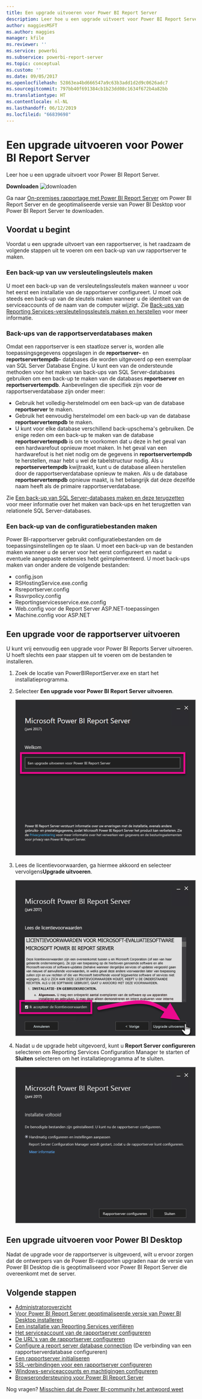 ```yaml
---
title: Een upgrade uitvoeren voor Power BI Report Server
description: Leer hoe u een upgrade uitvoert voor Power BI Report Server.
author: maggiesMSFT
ms.author: maggies
manager: kfile
ms.reviewer: ''
ms.service: powerbi
ms.subservice: powerbi-report-server
ms.topic: conceptual
ms.custom: ''
ms.date: 09/05/2017
ms.openlocfilehash: 52863ea4bd666547a9c63b3add1d2d9c0626adc7
ms.sourcegitcommit: 797bb40f691384cb1b23dd08c1634f672b4a82bb
ms.translationtype: HT
ms.contentlocale: nl-NL
ms.lasthandoff: 06/12/2019
ms.locfileid: "66839698"
---
```

# <a name="upgrade-power-bi-report-server"></a>Een upgrade uitvoeren voor Power BI Report Server

Leer hoe u een upgrade uitvoert voor Power BI Report Server.

 **Downloaden** ![downloaden](media/upgrade/download.png "downloaden")

Ga naar [On-premises rapportage met Power BI Report Server](https://powerbi.microsoft.com/report-server/) om Power BI Report Server en de geoptimaliseerde versie van Power BI Desktop voor Power BI Report Server te downloaden.

## <a name="before-you-begin"></a>Voordat u begint

Voordat u een upgrade uitvoert van een rapportserver, is het raadzaam de volgende stappen uit te voeren om een back-up van uw rapportserver te maken.

### <a name="backing-up-the-encryption-keys"></a>Een back-up van uw versleutelingsleutels maken

U moet een back-up van de versleutelingssleutels maken wanneer u voor het eerst een installatie van de rapportserver configureert. U moet ook steeds een back-up van de sleutels maken wanneer u de identiteit van de serviceaccounts of de naam van de computer wijzigt. Zie [Back-ups van Reporting Services-versleutelingssleutels maken en herstellen](https://docs.microsoft.com/sql/reporting-services/install-windows/ssrs-encryption-keys-back-up-and-restore-encryption-keys) voor meer informatie.

### <a name="backing-up-the-report-server-databases"></a>Back-ups van de rapportserverdatabases maken

Omdat een rapportserver is een staatloze server is, worden alle toepassingsgegevens opgeslagen in de **reportserver-** en **reportservertempdb-** databases die worden uitgevoerd op een exemplaar van SQL Server Database Engine. U kunt een van de ondersteunde methoden voor het maken van back-ups van SQL Server-databases gebruiken om een back-up te maken van de databases **reportserver** en **reportservertempdb**. Aanbevelingen die specifiek zijn voor de rapportserverdatabase zijn onder meer:

* Gebruik het volledig-herstelmodel om een back-up van de database **reportserver** te maken.
* Gebruik het eenvoudig herstelmodel om een back-up van de database **reportservertempdb** te maken.
* U kunt voor elke database verschillend back-upschema's gebruiken. De enige reden om een back-up te maken van de database **reportservertempdb** is om te voorkomen dat u deze in het geval van een hardwarefout opnieuw moet maken. In het geval van een hardwarefout is het niet nodig om de gegevens in **reportservertempdb** te herstellen, maar hebt u wel de tabelstructuur nodig. Als u **reportservertempdb** kwijtraakt, kunt u de database alleen herstellen door de rapportserverdatabase opnieuw te maken. Als u de database **reportservertempdb** opnieuw maakt, is het belangrijk dat deze dezelfde naam heeft als de primaire rapportserverdatabase.

Zie [Een back-up van SQL Server-databases maken en deze terugzetten](https://docs.microsoft.com/sql/relational-databases/backup-restore/back-up-and-restore-of-sql-server-databases) voor meer informatie over het maken van back-ups en het terugzetten van relationele SQL Server-databases.

### <a name="backing-up-the-configuration-files"></a>Een back-up van de configuratiebestanden maken

Power BI-rapportserver gebruikt configuratiebestanden om de toepassingsinstellingen op te slaan. U moet een back-up van de bestanden maken wanneer u de server voor het eerst configureert en nadat u eventuele aangepaste extensies hebt geïmplementeerd. U moet back-ups maken van onder andere de volgende bestanden:

* config.json
* RSHostingService.exe.config
* Rsreportserver.config
* Rssvrpolicy.config
* Reportingservicesservice.exe.config
* Web.config voor de Report Server ASP.NET-toepassingen
* Machine.config voor ASP.NET

## <a name="upgrade-the-report-server"></a>Een upgrade voor de rapportserver uitvoeren

U kunt vrij eenvoudig een upgrade voor Power BI Reports Server uitvoeren. U hoeft slechts een paar stappen uit te voeren om de bestanden te installeren.

1. Zoek de locatie van PowerBIReportServer.exe en start het installatieprogramma.

2. Selecteer **Een upgrade voor Power BI Report Server uitvoeren**.

    ![Een upgrade uitvoeren voor Power BI Report Server](media/upgrade/reportserver-upgrade1.png "Een upgrade uitvoeren voor Power BI Report Server")

3. Lees de licentievoorwaarden, ga hiermee akkoord en selecteer vervolgens**Upgrade uitvoeren**.

    ![Gebruiksrechtovereenkomst](media/upgrade/reportserver-upgrade-eula.png "Gebruiksrechtovereenkomst")

4. Nadat u de upgrade hebt uitgevoerd, kunt u **Report Server configureren** selecteren om Reporting Services Configuration Manager te starten of **Sluiten** selecteren om het installatieprogramma af te sluiten.

    ![Upgrade uitvoeren voor de configuratie](media/upgrade/reportserver-upgrade-configure.png)

## <a name="upgrade-power-bi-desktop"></a>Een upgrade uitvoeren voor Power BI Desktop

Nadat de upgrade voor de rapportserver is uitgevoerd, wilt u ervoor zorgen dat de ontwerpers van de Power BI-rapporten upgraden naar de versie van Power BI Desktop die is geoptimaliseerd voor Power BI Report Server die overeenkomt met de server.

## <a name="next-steps"></a>Volgende stappen

* [Administratoroverzicht](admin-handbook-overview.md)  
* [Voor Power BI Report Server geoptimaliseerde versie van Power BI Desktop installeren](install-powerbi-desktop.md)  
* [Een installatie van Reporting Services verifiëren](https://docs.microsoft.com/sql/reporting-services/install-windows/verify-a-reporting-services-installation)  
* [Het serviceaccount van de rapportserver configureren](https://docs.microsoft.com/sql/reporting-services/install-windows/configure-the-report-server-service-account-ssrs-configuration-manager)  
* [De URL's van de rapportserver configureren](https://docs.microsoft.com/sql/reporting-services/install-windows/configure-report-server-urls-ssrs-configuration-manager)  
* [Configure a report server database connection](https://docs.microsoft.com/sql/reporting-services/install-windows/configure-a-report-server-database-connection-ssrs-configuration-manager) (De verbinding van een rapportserverdatabase configureren)  
* [Een rapportserver initialiseren](https://docs.microsoft.com/sql/reporting-services/install-windows/ssrs-encryption-keys-initialize-a-report-server)  
* [SSL-verbindingen voor een rapportserver configureren](https://docs.microsoft.com/sql/reporting-services/security/configure-ssl-connections-on-a-native-mode-report-server)  
* [Windows-serviceaccounts en machtigingen configureren](https://docs.microsoft.com/sql/database-engine/configure-windows/configure-windows-service-accounts-and-permissions)  
* [Browserondersteuning voor Power BI Report Server](browser-support.md)

Nog vragen? [Misschien dat de Power BI-community het antwoord weet](https://community.powerbi.com/)